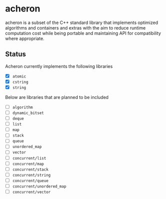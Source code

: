 # acheron

acheron is a subset of the C++ standard library that implements optimized algorithms and 
containers and extras with the aim to reduce runtime computation cost while being portable and 
maintaining API for compatibility where appropriate. 

## Status

Acheron currently implements the following libraries

- [X] `atomic`
- [X] `cstring`
- [X] `string`

Below are libraries that are planned to be included

- [ ] `algorithm`
- [ ] `dynamic_bitset`
- [ ] `deque`
- [ ] `list`
- [ ] `map`
- [ ] `stack`
- [ ] `queue`
- [ ] `unordered_map`
- [ ] `vector`
- [ ] `concurrent/list`
- [ ] `concurrent/map`
- [ ] `concurrent/stack`
- [ ] `concurrent/string`
- [ ] `concurrent/queue`
- [ ] `concurrent/unordered_map`
- [ ] `concurrent/vector`
